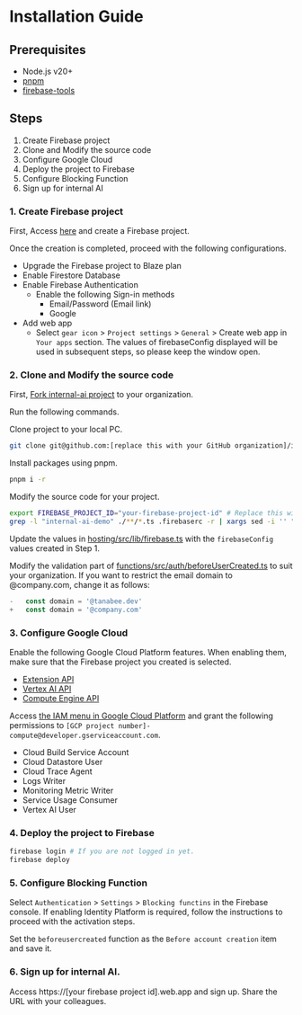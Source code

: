 # Installation Guide 

## Prerequisites

- Node.js v20+
- [pnpm](https://github.com/pnpm/pnpm)
- [firebase-tools](https://github.com/firebase/firebase-tools)

## Steps

1. Create Firebase project
2. Clone and Modify the source code
3. Configure Google Cloud
4. Deploy the project to Firebase
5. Configure Blocking Function
6. Sign up for internal AI

### 1. Create Firebase project

First, Access [here](https://console.firebase.google.com) and create a Firebase project. 

Once the creation is completed, proceed with the following configurations.

- Upgrade the Firebase project to Blaze plan
- Enable Firestore Database
- Enable Firebase Authentication
  - Enable the following Sign-in methods
    - Email/Password (Email link)
    - Google
- Add web app
  - Select `gear icon` > `Project settings` > `General` > Create web app in `Your apps` section. The values of firebaseConfig displayed will be used in subsequent steps, so please keep the window open.

### 2. Clone and Modify the source code

First, [Fork internal-ai project](https://github.com/tanabee/internal-ai/fork) to your organization.

Run the following commands.

Clone project to your local PC.

```sh
git clone git@github.com:[replace this with your GitHub organization]/internal-ai.git
```

Install packages using pnpm.

```sh
pnpm i -r
``` 

Modify the source code for your project.

```sh
export FIREBASE_PROJECT_ID="your-firebase-project-id" # Replace this with actual value
grep -l "internal-ai-demo" ./**/*.ts .firebaserc -r | xargs sed -i '' "s/internal-ai-demo/${FIREBASE_PROJECT_ID}/g"
```

Update the values in [hosting/src/lib/firebase.ts](https://github.com/tanabee/internal-ai/blob/main/hosting/src/lib/firebase.ts#L6-L14) with the `firebaseConfig` values created in Step 1.

Modify the validation part of [functions/src/auth/beforeUserCreated.ts](https://github.com/tanabee/internal-ai/blob/main/functions/src/auth/beforeUserCreated.ts#L11-L15) to suit your organization. If you want to restrict the email domain to @company.com, change it as follows:

```typescript
-   const domain = '@tanabee.dev'
+   const domain = '@company.com'
```

### 3. Configure Google Cloud

Enable the following Google Cloud Platform features. When enabling them, make sure that the Firebase project you created is selected.

* [Extension API](https://console.developers.google.com/apis/api/firebaseextensions.googleapis.com/overview)
* [Vertex AI API](https://console.cloud.google.com/marketplace/product/google/aiplatform.googleapis.com)
* [Compute Engine API](https://console.cloud.google.com/marketplace/product/google/compute.googleapis.com)

Access [the IAM menu in Google Cloud Platform](https://console.cloud.google.com/iam-admin/iam) and grant the following permissions to `[GCP project number]-compute@developer.gserviceaccount.com`.

- Cloud Build Service Account
- Cloud Datastore User
- Cloud Trace Agent
- Logs Writer
- Monitoring Metric Writer
- Service Usage Consumer
- Vertex AI User

### 4. Deploy the project to Firebase

```sh
firebase login # If you are not logged in yet.
firebase deploy
```

### 5. Configure Blocking Function

Select `Authentication` > `Settings` > `Blocking functins` in the Firebase console. If enabling Identity Platform is required, follow the instructions to proceed with the activation steps.

Set the `beforeusercreated` function as the `Before account creation` item and save it. 

### 6. Sign up for internal AI.

Access https://[your firebase project id].web.app and sign up. Share the URL with your colleagues.
